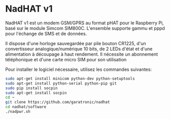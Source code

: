 <!--
---
name: NadHAT v1
class: board
type: IOT,ADC
formfactor: pHAT
manufacturer: Garatronic
collected: Other
description: Carte d'extension GSM/GPRS pour le Raspberry Pi
url: https://www.garatronic.fr
github: https://github.com/garatronic/nadhat
schematic: https://github.com/garatronic/nadhat/tree/master/hardware/nadhat_v1_schematics.pdf
buy: https://shop.mchobby.be/fr/pi-hats/1654-nadhat-gsmgprs-sim800c-v1-3232100016545-garatronic.html
image: 'nadhat_v1.png'
pincount: 40
eeprom: no
power:
  '2':
ground:
  '6':
  '9':
  '14':
  '20':
  '25':
  '30':
  '34':
  '39':
pin:
  '8':
    mode: uart
    name: TXD
  '10':
    mode: uart
    name: RXD
  '37':
    name: PWR_BT
    mode: output
    active: high
-->
# NadHAT v1

NadHAT v1 est un modem GSM/GPRS au format pHAT pour le Raspberry Pi, basé sur le module Simcom SIM800C. L'ensemble supporte gammu et pppd pour l'échange de SMS et de données.

Il dispose d'une horloge sauvegardée par pile bouton CR1225, d'un convertisseur analogique/numérique 10 bits, de 2 LEDs d'état et d'une alimentation à découpage à haut rendement. Il nécessite un abonnement téléphonique et d'une carte micro SIM pour son utilisation

Pour installer le logiciel nécessaire, utilisez les commandes suivantes:

```bash
sudo apt-get install minicom python-dev python-setuptools
sudo apt-get install python-serial python-pip git
sudo pip install socpin
sudo apt-get install socpin
cd ~
git clone https://github.com/garatronic/nadhat
cd nadhat/software
./nadpwr.sh
```
